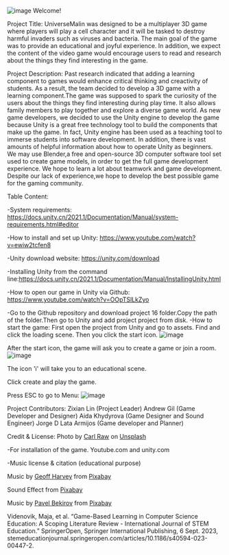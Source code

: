 ![image](https://github.com/Kazuto1120/chocohippo/assets/57959207/41640373-34ee-4f8f-96c7-c6fff7fc2081)
Welcome!

Project Title: UniverseMalin was designed to be a multiplayer 3D game where players will play a cell character and it will be tasked to destroy harmful invaders such as viruses and bacteria. The main goal of the game was to provide an educational and  joyful experience. In addition, we expect the content of the video game would encourage users to read and research about the things they find interesting in the game. 

Project Description: Past research indicated that adding a learning component to games would enhance critical thinking and creactivity of students. As a result, the team decided to develop a 3D game with a learning component.The game was supposed to spark the curiosity of the users about the things they find interesting during play time. It also allows family members to play together and explore a diverse game world. As new game developers, we decided to use the Unity engine to develop the game because Unity is a great free technology tool to build the components that make up the game. In fact, Unity engine has been used as a teaching tool to immerse students into software development. In addition, there is vast amounts of helpful information about how to operate Unity as beginners. We may use Blender,a free and open-source 3D computer software tool set used to create game models, in order to get the full game development experience. We hope to learn a lot about teamwork and game development. Despite our lack of experience,we hope to develop the best possible game for the gaming community. 

Table Content:


-System requirements: https://docs.unity.cn/2021.1/Documentation/Manual/system-requirements.html#editor

-How to install and set up Unity: https://www.youtube.com/watch?v=ewiw2tcfen8

-Unity download website:  https://unity.com/download

-Installing Unity from the command line:https://docs.unity.cn/2021.1/Documentation/Manual/InstallingUnity.html

-How to open our game in Unity via Github: https://www.youtube.com/watch?v=OOpTSlLkZyo

-Go to the Github repository and download project 16 folder.Copy the path of the folder.Then go to Unity and add project project from disk. 
-How to start the game: First open the project from Unity and go to assets. Find and click the loading scene. Then you click the start icon.
![image](https://github.com/Kazuto1120/chocohippo/assets/57959207/94096ead-e1b3-4a4d-a4b8-434036a4e68d)





After the start icon, the game will ask you to create a game or join a room.
![image](https://github.com/Kazuto1120/chocohippo/assets/57959207/43df1169-72f2-4538-9561-8fb4c1d06262)

The icon 'i' will take you to an educational scene.



Click create and play the game.


Press ESC to go to Menu:
![image](https://github.com/Kazuto1120/chocohippo/assets/57959207/e87abff9-8e5e-4a8b-a6eb-3010a86e5a85)



Project Contributors:
Zixian Lin (Project Leader)
Andrew Gil (Game Developer and Designer)
Aida Khydyrova (Game Designer and Sound Engineer)
Jorge D Lata Armijos (Game developer and Planner)

Credit & License:
Photo by <a href="https://unsplash.com/@carltraw?utm_content=creditCopyText&utm_medium=referral&utm_source=unsplash">Carl Raw</a> on <a href="https://unsplash.com/photos/gaming-room-with-arcade-machines-m3hn2Kn5Bns?utm_content=creditCopyText&utm_medium=referral&utm_source=unsplash">Unsplash</a>
  
-For installation of the game.
Youtube.com and unity.com

-Music license & citation (educational purpose)

Music by <a href="https://pixabay.com/users/geoffharvey-9096471/?utm_source=link-attribution&utm_medium=referral&utm_campaign=music&utm_content=150605">Geoff Harvey</a> from <a href="https://pixabay.com/music//?utm_source=link-attribution&utm_medium=referral&utm_campaign=music&utm_content=150605">Pixabay</a>

Sound Effect from <a href="https://pixabay.com/sound-effects/?utm_source=link-attribution&utm_medium=referral&utm_campaign=music&utm_content=46215">Pixabay</a>

Music by <a href="https://pixabay.com/users/paulyudin-27739282/?utm_source=link-attribution&utm_medium=referral&utm_campaign=music&utm_content=157045">Pavel Bekirov</a> from <a href="https://pixabay.com//?utm_source=link-attribution&utm_medium=referral&utm_campaign=music&utm_content=157045">Pixabay</a>

Videnovik, Maja, et al. “Game-Based Learning in Computer Science Education: A Scoping Literature Review - International Journal of STEM Education.” SpringerOpen, Springer International Publishing, 6 Sept. 2023, stemeducationjournal.springeropen.com/articles/10.1186/s40594-023-00447-2.
